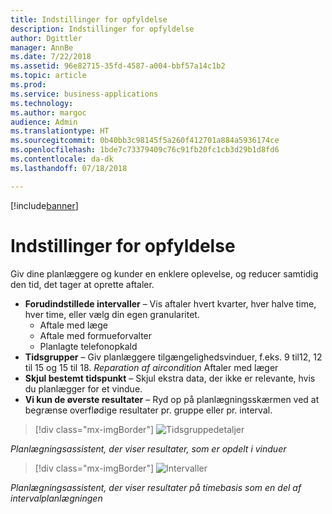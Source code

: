 ```yaml
---
title: Indstillinger for opfyldelse
description: Indstillinger for opfyldelse
author: Dgittler
manager: AnnBe
ms.date: 7/22/2018
ms.assetid: 96e82715-35fd-4587-a004-bbf57a14c1b2
ms.topic: article
ms.prod: 
ms.service: business-applications
ms.technology: 
ms.author: margoc
audience: Admin
ms.translationtype: HT
ms.sourcegitcommit: 0b40bb3c98145f5a260f412701a884a5936174ce
ms.openlocfilehash: 1bde7c73379409c76c91fb20fc1cb3d29b1d8fd6
ms.contentlocale: da-dk
ms.lasthandoff: 07/18/2018

---
```


[!include[banner](../../../../includes/banner.md)]


#  <a name="fulfillment-preferences"></a>Indstillinger for opfyldelse

Giv dine planlæggere og kunder en enklere oplevelse, og reducer samtidig den tid, det tager at oprette aftaler.

* **Forudindstillede intervaller** – Vis aftaler hvert kvarter, hver halve time, hver time, eller vælg din egen granularitet.
    * Aftale med læge
    * Aftale med formueforvalter
    * Planlagte telefonopkald
* **Tidsgrupper** – Giv planlæggere tilgængelighedsvinduer, f.eks. 9 til12, 12 til 15 og 15 til 18.
        *Reparation af aircondition* Aftaler med læger
* **Skjul bestemt tidspunkt** – Skjul ekstra data, der ikke er relevante, hvis du planlægger for et vindue.
* **Vi kun de øverste resultater** – Ryd op på planlægningsskærmen ved at begrænse overflødige resultater pr. gruppe eller pr. interval.

> [!div class="mx-imgBorder"]
> ![](media/Time-Group-Details.png "Tidsgruppedetaljer")
<!-- picture -->

*Planlægningsassistent, der viser resultater, som er opdelt i vinduer*

> [!div class="mx-imgBorder"]
> ![](media/Intervals-on-the-hour.png "Intervaller")
<!-- picture -->

*Planlægningsassistent, der viser resultater på timebasis som en del af intervalplanlægningen*


